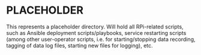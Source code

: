 # PLACEHOLDER
This represents a placeholder directory. Will hold all RPi-related scripts, such as Ansible deployment scripts/playbooks, service restarting scripts (among other user-operator scripts, i.e. for starting/stopping data recording, tagging of data log files, starting new files for logging), etc.